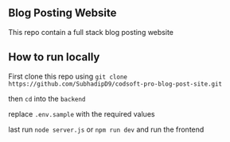 ## Blog Posting Website

This repo contain a full stack blog posting website

## How to run locally

First clone this repo using `git clone https://github.com/SubhadipD9/codsoft-pro-blog-post-site.git`

then `cd` into the `backend` 

replace `.env.sample` with the required values 

last run `node server.js` or `npm run dev` and run the frontend
